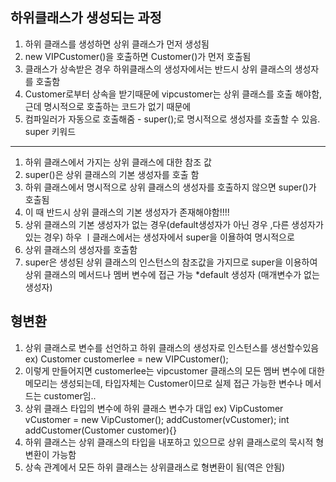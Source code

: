 하위클래스가 생성되는 과정
---------------------
1. 하위 클래스를 생성하면 상위 클래스가 먼저 생성됨
2. new VIPCustomer()을 호출하면 Customer()가 먼저 호출됨
3. 클래스가 상속받은 경우 하위클래스의 생성자에서는 반드시 상위 클래스의 생성자를 호출함
4. Customer로부터 상속을 받기때문에 vipcustomer는 상위 클래스를 호출 해야함, 근데 명시적으로 호출하는 코드가 없기 때문에
5. 컴파일러가 자동으로 호출해줌 -   super();로 명시적으로 생성자를 호출할 수 있음.
super 키워드
---------------------
1. 하위 클래스에서 가지는 상위 클래스에 대한 참조 값
2. super()은 상위 클래스의 기본 생성자를 호출 함
3. 하위 클래스에서 명시적으로 상위 클래스의 생성자를 호출하지 않으면 super()가 호출됨
4. 이 때 반드시 상위 클래스의 기본 생성자가 존재해야함!!!!
5. 상위 클래스의 기본 생성자가 없는 경우(default생성자가 아닌 경우 ,다른 생성자가 있는 경우) 하우 ㅣ클래스에서는 생성자에서 super을 이욜하여 명시적으로
6. 상위 클래스의 생성자를 호출함
7. super은 생성된 상위 클래스의 인스턴스의 참조값을 가지므로 super을 이용하여 상위 클래스의 메서드나 멤버 변수에 접근 가능
*default 생성자 (매개변수가 없는 생성자)

형변환
----------------------------
1. 상위 클래스로 변수를 선언하고 하위 클래스의 생성자로 인스턴스를 생선할수있음
ex) Customer customerlee = new VIPCustomer();
2. 이렇게 만들어지면 customerlee는 vipcustomer 클래스의 모든 멤버 변수에 대한 메모리는 생성되는데,
타입자체는 Customer이므로 실제 접근 가능한 변수나 메서드는 customer임..
3. 상위 클래스 타입의 변수에 하위 클래스 변수가 대입
ex) VipCustomer vCustomer = new VipCustomer(); addCustomer(vCustomer);
int addCustomer(Customer customer){}
4. 하위 클래스는 상위 클래스의 타입을 내포하고 있으므로 상위 클래스로의 묵시적 형 변환이 가능함
5. 상속 관계에서 모든 하위 클래스는 상위클래스로 형변환이 됨(역은 안됨)